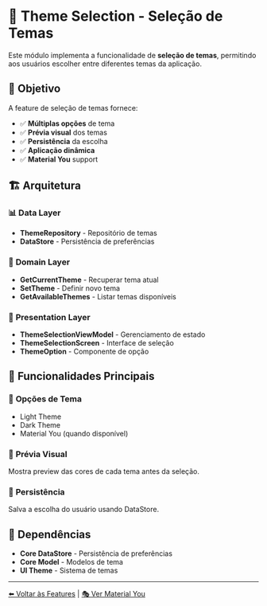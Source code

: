 # 🎨 Theme Selection - Seleção de Temas

Este módulo implementa a funcionalidade de **seleção de temas**, permitindo aos usuários escolher entre diferentes temas da aplicação.

## 🎯 Objetivo

A feature de seleção de temas fornece:
- ✅ **Múltiplas opções** de tema
- ✅ **Prévia visual** dos temas
- ✅ **Persistência** da escolha
- ✅ **Aplicação dinâmica**
- ✅ **Material You** support

## 🏗️ Arquitetura

### 📊 **Data Layer**
- **ThemeRepository** - Repositório de temas
- **DataStore** - Persistência de preferências

### 🧠 **Domain Layer**
- **GetCurrentTheme** - Recuperar tema atual
- **SetTheme** - Definir novo tema
- **GetAvailableThemes** - Listar temas disponíveis

### 🎨 **Presentation Layer**
- **ThemeSelectionViewModel** - Gerenciamento de estado
- **ThemeSelectionScreen** - Interface de seleção
- **ThemeOption** - Componente de opção

## 🔧 Funcionalidades Principais

### 🎨 **Opções de Tema**
- Light Theme
- Dark Theme 
- Material You (quando disponível)

### 👀 **Prévia Visual**
Mostra preview das cores de cada tema antes da seleção.

### 💾 **Persistência**
Salva a escolha do usuário usando DataStore.

## 🔗 Dependências

- **Core DataStore** - Persistência de preferências
- **Core Model** - Modelos de tema
- **UI Theme** - Sistema de temas

---

[⬅️ Voltar às Features](../README.md) | [🎭 Ver Material You](../material_you/README.md)